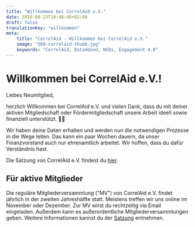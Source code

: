 ```yaml
---
title: "Willkommen bei CorrelAid e.V."
date: 2018-08-23T10:48:46+02:00
draft: false
translationKey: "willkommen"
meta:
    title: "CorrelAid - Willkommen bei CorrelAid e.V."
    image: "509-correlaid-thumb.jpg"
    keywords: "CorrelAid, Data4Good, NGOs, Engagement 4.0"
---
```


# Willkommen bei CorrelAid e.V.!

Liebes Neumitglied,

herzlich Willkommen bei CorrelAid e.V. und vielen Dank, dass du mit deiner aktiven Mitgliedschaft oder Fördermitgliedschaft unsere Arbeit ideell sowie finanziell unterstützt. 💚💙

Wir haben deine Daten erhalten und werden nun die notwendigen Prozesse in die Wege leiten. Das kann ein paar Wochen dauern, da unser Finanzvorstand auch nur ehrenamtlich arbeitet. Wir hoffen, dass du dafür Verständnis hast.

Die Satzung von CorrelAid e.V. findest du [hier](/material/2020-12-10_Satzung.pdf).

## Für aktive Mitglieder
Die reguläre Mitgliederversammlung ("MV") von CorrelAid e.V. findet jährlich in der zweiten Jahreshälfte statt. 
Meistens treffen wir uns online im November oder Dezember. Zur MV wirst du rechtzeitig via Email eingeladen. 
Außerdem kann es außerordentliche Mitgliederversammlungen geben. Weitere Informationen kannst du der [Satzung](/material/2020-12-10_Satzung.pdf) entnehmen.



